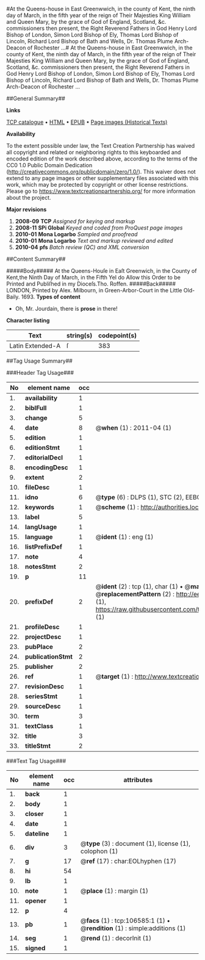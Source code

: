#At the Queens-house in East Greenwwich, in the county of Kent, the ninth day of March, in the fifth year of the reign of Their Majesties King William and Queen Mary, by the grace of God of England, Scotland, &c. commissioners then present, the Right Reverend Fathers in God Henry Lord Bishop of London, Simon Lord Bishop of Ely, Thomas Lord Bishop of Lincoln, Richard Lord Bishop of Bath and Wells, Dr. Thomas Plume Arch-Deacon of Rochester ...#
At the Queens-house in East Greenwwich, in the county of Kent, the ninth day of March, in the fifth year of the reign of Their Majesties King William and Queen Mary, by the grace of God of England, Scotland, &c. commissioners then present, the Right Reverend Fathers in God Henry Lord Bishop of London, Simon Lord Bishop of Ely, Thomas Lord Bishop of Lincoln, Richard Lord Bishop of Bath and Wells, Dr. Thomas Plume Arch-Deacon of Rochester ...

##General Summary##

**Links**

[TCP catalogue](http://www.ota.ox.ac.uk/tcp/)  • 
[HTML](http://tei.it.ox.ac.uk/tcp/Texts-HTML/free/A26/A26119.html)  • 
[EPUB](http://tei.it.ox.ac.uk/tcp/Texts-EPUB/free/A26/A26119.epub) • 
[Page images (Historical Texts)](https://historicaltexts.jisc.ac.uk/eebo-17758109e)

**Availability**

To the extent possible under law, the Text Creation Partnership has waived all copyright and related or neighboring rights to this keyboarded and encoded edition of the work described above, according to the terms of the CC0 1.0 Public Domain Dedication (http://creativecommons.org/publicdomain/zero/1.0/). This waiver does not extend to any page images or other supplementary files associated with this work, which may be protected by copyright or other license restrictions. Please go to https://www.textcreationpartnership.org/ for more information about the project.

**Major revisions**

1. __2008-09__ __TCP__ *Assigned for keying and markup*
1. __2008-11__ __SPi Global__ *Keyed and coded from ProQuest page images*
1. __2010-01__ __Mona Logarbo__ *Sampled and proofread*
1. __2010-01__ __Mona Logarbo__ *Text and markup reviewed and edited*
1. __2010-04__ __pfs__ *Batch review (QC) and XML conversion*

##Content Summary##

#####Body#####
At the Queens-Houſe in Eaſt Greenwich, in the County of Kent,the Ninth Day of March, in the Fifth YeI do Allow this Order to be Printed and Publiſhed in my Dioceſs.Tho. Roffen.
#####Back#####
LONDON, Printed by Alex. Milbourn, in Green-Arbor-Court in the Little Old-Baily. 1693.
**Types of content**

  * Oh, Mr. Jourdain, there is **prose** in there!

**Character listing**


|Text|string(s)|codepoint(s)|
|---|---|---|
|Latin Extended-A|ſ|383|

##Tag Usage Summary##

###Header Tag Usage###

|No|element name|occ|attributes|
|---|---|---|---|
|1.|__availability__|1||
|2.|__biblFull__|1||
|3.|__change__|5||
|4.|__date__|8| @__when__ (1) : 2011-04 (1)|
|5.|__edition__|1||
|6.|__editionStmt__|1||
|7.|__editorialDecl__|1||
|8.|__encodingDesc__|1||
|9.|__extent__|2||
|10.|__fileDesc__|1||
|11.|__idno__|6| @__type__ (6) : DLPS (1), STC (2), EEBO-CITATION (1), OCLC (1), VID (1)|
|12.|__keywords__|1| @__scheme__ (1) : http://authorities.loc.gov/ (1)|
|13.|__label__|5||
|14.|__langUsage__|1||
|15.|__language__|1| @__ident__ (1) : eng (1)|
|16.|__listPrefixDef__|1||
|17.|__note__|4||
|18.|__notesStmt__|2||
|19.|__p__|11||
|20.|__prefixDef__|2| @__ident__ (2) : tcp (1), char (1)  •  @__matchPattern__ (2) : ([0-9\-]+):([0-9IVX]+) (1), (.+) (1)  •  @__replacementPattern__ (2) : http://eebo.chadwyck.com/downloadtiff?vid=$1&page=$2 (1), https://raw.githubusercontent.com/textcreationpartnership/Texts/master/tcpchars.xml#$1 (1)|
|21.|__profileDesc__|1||
|22.|__projectDesc__|1||
|23.|__pubPlace__|2||
|24.|__publicationStmt__|2||
|25.|__publisher__|2||
|26.|__ref__|1| @__target__ (1) : http://www.textcreationpartnership.org/docs/. (1)|
|27.|__revisionDesc__|1||
|28.|__seriesStmt__|1||
|29.|__sourceDesc__|1||
|30.|__term__|3||
|31.|__textClass__|1||
|32.|__title__|3||
|33.|__titleStmt__|2||


###Text Tag Usage###

|No|element name|occ|attributes|
|---|---|---|---|
|1.|__back__|1||
|2.|__body__|1||
|3.|__closer__|1||
|4.|__date__|1||
|5.|__dateline__|1||
|6.|__div__|3| @__type__ (3) : document (1), license (1), colophon (1)|
|7.|__g__|17| @__ref__ (17) : char:EOLhyphen (17)|
|8.|__hi__|54||
|9.|__lb__|1||
|10.|__note__|1| @__place__ (1) : margin (1)|
|11.|__opener__|1||
|12.|__p__|4||
|13.|__pb__|1| @__facs__ (1) : tcp:106585:1 (1)  •  @__rendition__ (1) : simple:additions (1)|
|14.|__seg__|1| @__rend__ (1) : decorInit (1)|
|15.|__signed__|1||
